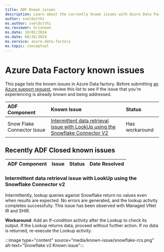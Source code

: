 ```yaml
---
title: ADF Known issues
description: Learn about the currently known issues with Azure Data Factory and their possible workarounds or resolutions.
author: sveldurthi
ms.author: sveldurthi
ms.reviewer: brianwan
ms.date: 10/02/2024
ms.date: 09/26/2024
ms.service: azure-data-factory
ms.topic: conceptual
---
```


# Azure Data Factory known issues

This page lists the known issues in Azure Data factory. Before submitting [an Azure support request](https://portal.azure.com/#blade/Microsoft_Azure_Support/HelpAndSupportBlade/newsupportrequest), review this list to see if the issue that you're experiencing is already known and being addressed.

|ADF Component|Known Issue |Status|
|:---------|:---------|:---------|
|Snow Flake Connector Issue|[Intermittent data retrieval issue with LookUp using the Snowflake Connector V2](#intermittent-data-retrieval-issue-with-lookup-using-the-snowflake-connector-v2)|Has workaround|


## Recently ADF Closed known issues

|ADF Component|Issue|Status|Date Resolved|
|---------|---------|---------|---------|


### Intermittent data retrieval issue with LookUp using the Snowflake Connector v2

Intermittently, lookup queries against Snowflake return no values even when results are expected. No errors are generated, and the lookup activity completes successfully. This issue has been observed with Managed VNet IR and SHIR.

**Workaround**: Add an If-condition activity after the Lookup to check its output. If the Lookup returns data, proceed without further action. If no data is returned, re-execute the Lookup activity.

:::image type="content" source="media/known-issue/snowflake-rcs.png" alt-text="Snowflake v2 Known issue":::
